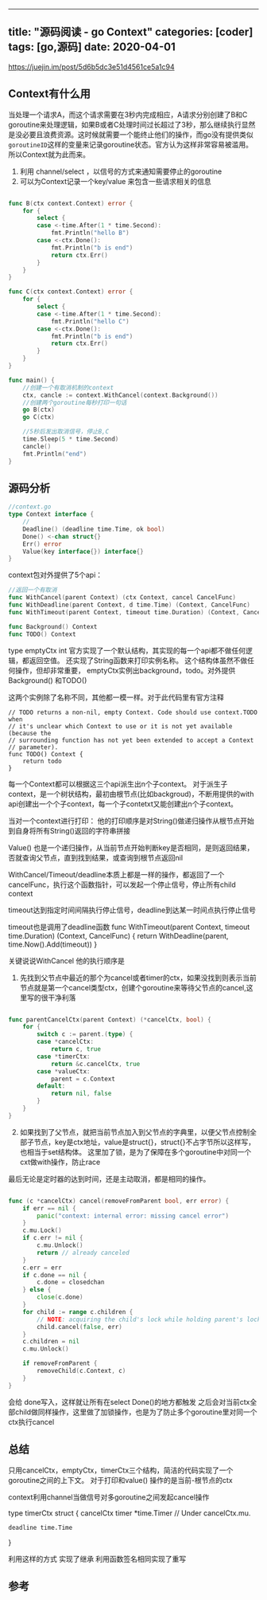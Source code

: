 
---
title: "源码阅读 - go Context"
categories: [coder]
tags: [go,源码]
date: 2020-04-01
---

https://juejin.im/post/5d6b5dc3e51d4561ce5a1c94
## Context有什么用
当处理一个请求A，而这个请求需要在3秒内完成相应，A请求分别创建了B和C goroutine来处理逻辑，如果B或者C处理时间过长超过了3秒，那么继续执行显然是没必要且浪费资源。这时候就需要一个能终止他们的操作，而go没有提供类似 `goroutineID`这样的变量来记录goroutine状态。官方认为这样非常容易被滥用。所以Context就为此而来。
1. 利用 channel/select ，以信号的方式来通知需要停止的goroutine
2. 可以为Context记录一个key/value 来包含一些请求相关的信息

``` go

func B(ctx context.Context) error {
	for {
		select {
		case <-time.After(1 * time.Second):
			fmt.Println("hello B")
		case <-ctx.Done():
			fmt.Println("b is end")
			return ctx.Err()
		}
	}
}

func C(ctx context.Context) error {
	for {
		select {
		case <-time.After(1 * time.Second):
			fmt.Println("hello C")
		case <-ctx.Done():
			fmt.Println("b is end")
			return ctx.Err()
		}
	}
}

func main() {
	//创建一个有取消机制的context
	ctx, cancle := context.WithCancel(context.Background())
	//创建两个goroutine每秒打印一句话
	go B(ctx)
	go C(ctx)

	//5秒后发出取消信号，停止B,C
	time.Sleep(5 * time.Second)
	cancle()
	fmt.Println("end")
}

```

## 源码分析
```go
//context.go
type Context interface {
	//
	Deadline() (deadline time.Time, ok bool)
	Done() <-chan struct{}
	Err() error
	Value(key interface{}) interface{}
}
```

context包对外提供了5个api：
```go
//返回一个有取消
func WithCancel(parent Context) (ctx Context, cancel CancelFunc)
func WithDeadline(parent Context, d time.Time) (Context, CancelFunc)
func WithTimeout(parent Context, timeout time.Duration) (Context, CancelFunc)

func Background() Context
func TODO() Context
```


type emptyCtx int
官方实现了一个默认结构，其实现的每一个api都不做任何逻辑，都返回空值。
还实现了String函数来打印实例名称。
这个结构体虽然不做任何操作，但却非常重要，
emptyCtx实例出background，todo。对外提供Background() 和TODO()

这两个实例除了名称不同，其他都一模一样。对于此代码里有官方注释
```
// TODO returns a non-nil, empty Context. Code should use context.TODO when
// it's unclear which Context to use or it is not yet available (because the
// surrounding function has not yet been extended to accept a Context
// parameter).
func TODO() Context {
	return todo
}
```

每一个Context都可以根据这三个api派生出n个子context。
对于派生子context，是一个树状结构，最初由根节点(比如backgroud)，不断用提供的with api创建出一个个子context，每一个子contetxt又能创建出n个子context。

当对一个context进行打印：
他的打印顺序是对String()做递归操作从根节点开始到自身将所有String()返回的字符串拼接

Value()
也是一个递归操作，从当前节点开始判断key是否相同，是则返回结果，否就查询父节点，直到找到结果，或查询到根节点返回nil

WithCancel/Timeout/deadline本质上都是一样的操作，都返回了一个cancelFunc，执行这个函数指针，可以发起一个停止信号，停止所有child context

timeout达到指定时间间隔执行停止信号，deadline到达某一时间点执行停止信号

timeout也是调用了deadline函数
func WithTimeout(parent Context, timeout time.Duration) (Context, CancelFunc) {
	return WithDeadline(parent, time.Now().Add(timeout))
}

关键说说WithCancel
他的执行顺序是
1. 先找到父节点中最近的那个为cancel或者timer的ctx，如果没找到则表示当前节点就是第一个cancel类型ctx，创建个goroutine来等待父节点的cancel,这里写的很干净利落
```go

func parentCancelCtx(parent Context) (*cancelCtx, bool) {
	for {
		switch c := parent.(type) {
		case *cancelCtx:
			return c, true
		case *timerCtx:
			return &c.cancelCtx, true
		case *valueCtx:
			parent = c.Context
		default:
			return nil, false
		}
	}
}
```

2. 如果找到了父节点，就把当前节点加入到父节点的字典里，以便父节点控制全部子节点，key是ctx地址，value是struct{}，struct{}不占字节所以这样写，也相当于set结构体。
这里加了锁，是为了保障在多个goroutine中对同一个cxt做with操作，防止race

最后无论是定时器的达到时间，还是主动取消，都是相同的操作。
```go

func (c *cancelCtx) cancel(removeFromParent bool, err error) {
	if err == nil {
		panic("context: internal error: missing cancel error")
	}
	c.mu.Lock()
	if c.err != nil {
		c.mu.Unlock()
		return // already canceled
	}
	c.err = err
	if c.done == nil {
		c.done = closedchan
	} else {
		close(c.done)
	}
	for child := range c.children {
		// NOTE: acquiring the child's lock while holding parent's lock.
		child.cancel(false, err)
	}
	c.children = nil
	c.mu.Unlock()

	if removeFromParent {
		removeChild(c.Context, c)
	}
}
```
会给
done写入，这样就让所有在select Done()的地方都触发
之后会对当前ctx全部child做同样操作，这里做了加锁操作，也是为了防止多个goroutine里对同一个ctx执行cancel

## 总结
只用cancelCtx，emptyCtx，timerCtx三个结构，简洁的代码实现了一个 goroutine之间的上下文。
对于打印和value() 操作的是当前-根节点的ctx

context利用channel当做信号对多goroutine之间发起cancel操作

type timerCtx struct {
	cancelCtx
	timer *time.Timer // Under cancelCtx.mu.

	deadline time.Time
}

利用这样的方式 实现了继承
利用函数签名相同实现了重写


## 参考